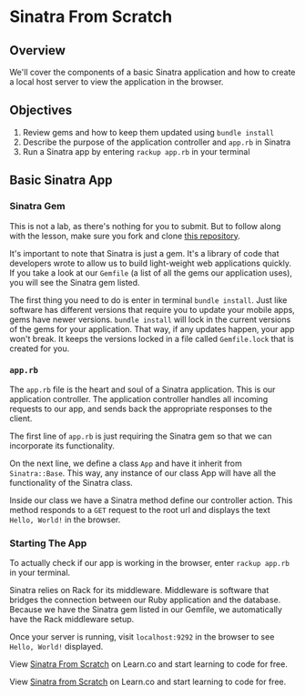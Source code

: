 # Sinatra From Scratch

## Overview

We'll cover the components of a basic Sinatra application and how to create a local host server to view the application in the browser.

## Objectives

1. Review gems and how to keep them updated using `bundle install`
2. Describe the purpose of the application controller and `app.rb` in Sinatra
3. Run a Sinatra app by entering `rackup app.rb` in your terminal

## Basic Sinatra App

### Sinatra Gem

This is not a lab, as there's nothing for you to submit. But to follow along with the lesson, make sure you fork and clone [this repository](https://github.com/learn-co-curriculum/sinatra-from-scratch-readme).

It's important to note that Sinatra is just a gem. It's a library of code that developers wrote to allow us to build light-weight web applications quickly. If you take a look at our `Gemfile` (a list of all the gems our application uses), you will see the Sinatra gem listed.

The first thing you need to do is enter in terminal `bundle install`. Just like software has different versions that require you to update your mobile apps, gems have newer versions. `bundle install` will lock in the current versions of the gems for your application. That way, if any updates happen, your app won't break. It keeps the versions locked in a file called `Gemfile.lock` that is created for you.

### `app.rb`

The `app.rb` file is the heart and soul of a Sinatra application. This is our application controller. The application controller handles all incoming requests to our app, and sends back the appropriate responses to the client.

The first line of `app.rb` is just requiring the Sinatra gem so that we can incorporate its functionality.

On the next line, we define a class `App` and have it inherit from `Sinatra::Base`. This way, any instance of our class App will have all the functionality of the Sinatra class.

Inside our class we have a Sinatra method define our controller action. This method responds to a `GET` request to the root url and displays the text `Hello, World!` in the browser.

### Starting The App

To actually check if our app is working in the browser, enter `rackup app.rb` in your terminal.

Sinatra relies on Rack for its middleware. Middleware is software that bridges the connection between our Ruby application and the database. Because we have the Sinatra gem listed in our Gemfile, we automatically have the Rack middleware setup.

Once your server is running, visit `localhost:9292` in the browser to see `Hello, World!` displayed.

<p data-visibility='hidden'>View <a href='https://learn.co/lessons/sinatra-from-scratch-readme' title='Sinatra From Scratch'>Sinatra From Scratch</a> on Learn.co and start learning to code for free.</p>

<p class='util--hide'>View <a href='https://learn.co/lessons/sinatra-from-scratch-readme'>Sinatra from Scratch</a> on Learn.co and start learning to code for free.</p>
